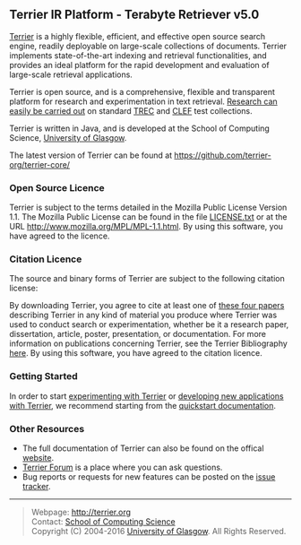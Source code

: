 Terrier IR Platform - Terabyte Retriever v5.0
-----------------------------------

[Terrier](http://terrier.org) is a highly flexible, efficient, and effective open source search engine, readily deployable on large-scale collections of documents. Terrier implements state-of-the-art indexing and retrieval functionalities, and provides an ideal platform for the rapid development and evaluation of large-scale retrieval applications.

Terrier is open source, and is a comprehensive, flexible and transparent platform for research and experimentation in text retrieval. [Research can easily be carried out](http://terrier.org/docs/current/bibliography.html) on standard [TREC](http://trec.nist.gov/) and [CLEF](http://www.clef-initiative.eu/) test collections.

Terrier is written in Java, and is developed at the School of Computing Science, [University of Glasgow](http://www.gla.ac.uk/).

The latest version of Terrier can be found at https://github.com/terrier-org/terrier-core/

### Open Source Licence

Terrier is subject to the terms detailed in the Mozilla Public License Version 1.1. The Mozilla Public License can be found in the file
[LICENSE.txt](LICENSE.txt) or at the URL http://www.mozilla.org/MPL/MPL-1.1.html. By using this software, you have agreed to the licence.

### Citation Licence

The source and binary forms of Terrier are subject to the following citation license: 

By downloading Terrier, you agree to cite at least one of [these four papers](http://terrier.org/docs/current/bibliography.html) describing Terrier in any kind of material you produce where Terrier was used to conduct search or experimentation, whether be it a research paper, dissertation, article, poster, presentation, or documentation. For more information on publications concerning Terrier, see the Terrier Bibliography [here](http://terrier.org/docs/current/bibliography.html). By using this software, you have agreed to the
citation licence.

### Getting Started

In order to start [experimenting with Terrier](http://terrier.org/docs/current/quickstart_experiments.html) or [developing new applications with Terrier](http://terrier.org/docs/current/quickstart-integratedsearch.html), we recommend starting from the [quickstart documentation](http://terrier.org/docs/current/index.html). 

### Other Resources
* The full documentation of Terrier can also be found on the offical [website](http://terrier.org/). 
* [Terrier Forum](http://terrier.org/forum/) is a place where you can ask questions.
* Bug reports or requests for new features can be posted on the [issue tracker](http://terrier.org/issues/browse/TR). 

------------------------
> Webpage: <http://terrier.org>  
> Contact: [School of Computing Science](http://www.dcs.gla.ac.uk/)  
> Copyright (C) 2004-2016 [University of Glasgow](http://www.gla.ac.uk/). All Rights Reserved. 
